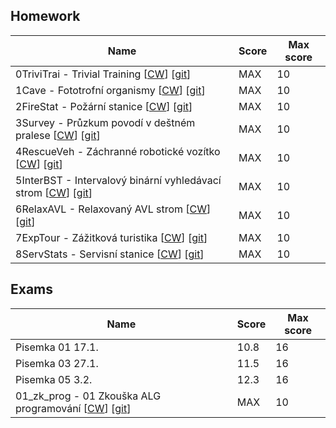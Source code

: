 ## Homework

| Name​                                                                                                                                                                                                                                    | Score | Max score |
| ---------------------------------------------------------------------------------------------------------------------------------------------------------------------------------------------------------------------------------------- | ----- | --------- |
| 0TriviTrai - Trivial Training [[CW](https://cw.felk.cvut.cz/brute/data/ae/release/2021z_b4b33alg/alg_cz_2021z/evaluation/input.php?task=trivialtraining "Assignment instruction")] [[git](hw/hw0%20\[Introduction\]/)]                   | MAX   | 10        |
| 1Cave - Fototrofní organismy [[CW](https://cw.felk.cvut.cz/brute/data/ae/release/2022z_b4b33alg/alg2022_ok/evaluation/input.php?task=cave "Assignment instruction")] [[git](hw/hw1%20\[Asymptotic%20complexity\]/)]                      | MAX   | 10        |
| 2FireStat - Požární stanice [[CW](https://cw.felk.cvut.cz/brute/data/ae/release/2022z_b4b33alg/alg2022_ok/evaluation/input.php?task=firestations "Assignment instruction")] [[git](hw/hw2%20\[Recursion%20\&%20Backtrack\]/)]            | MAX   | 10        |
| 3Survey - Průzkum povodí v deštném pralese [[CW](https://cw.felk.cvut.cz/brute/data/ae/release/2022z_b4b33alg/alg2022_ok/evaluation/input.php?task=florist "Assignment instruction")] [[git](hw/hw3%20\[Tree%20search\])]                | MAX   | 10        |
| 4RescueVeh - Záchranné robotické vozítko [[CW](https://cw.felk.cvut.cz/brute/data/ae/release/2022z_b4b33alg/alg2022_ok/evaluation/input.php?task=rescuerobot "Assignment instruction")] [[git](hw/hw4%20\[Graph%20search%20\-%20BFS\]/)] | MAX   | 10        |
| 5InterBST - Intervalový binární vyhledávací strom [[CW](https://cw.felk.cvut.cz/brute/data/ae/release/2022z_b4b33alg/alg2022_ok/evaluation/input.php?task=intBST "Assignment instruction")] [[git](hw/hw5%20\[BST%20realization\]/)]     | MAX   | 10        |
| 6RelaxAVL - Relaxovaný AVL strom [[CW](https://cw.felk.cvut.cz/brute/data/ae/release/2022z_b4b33alg/alg2022_ok/evaluation/input.php?task=relaxedAVL "Assignment instruction")] [[git](hw/hw6%20\[AVL%20realization\]/)]                  | MAX   | 10        |
| 7ExpTour - Zážitková turistika [[CW](https://cw.felk.cvut.cz/brute/data/ae/release/2022z_b4b33alg/alg2022_ok/evaluation/input.php?task=track "Assignment instruction")] [[git](hw/hw7%20\[DP\,%20Topological%20sort\]/)]                 | MAX   | 10        |
| 8ServStats - Servisní stanice [[CW](https://cw.felk.cvut.cz/brute/data/ae/release/2022z_b4b33alg/alg2022_ok/evaluation/input.php?task=iberian "Assignment instruction")] [[git](hw/hw8%20\[DP\]/)]                                       | MAX   | 10        |

## Exams
| Name​                                                                                                                                                                                                           | Score | Max score |
| --------------------------------------------------------------------------------------------------------------------------------------------------------------------------------------------------------------- | ----- | --------- |
| Pisemka 01 17.1.                                                                                                                                                                                                | 10.8  | 16        |
| Pisemka 03 27.1.                                                                                                                                                                                                | 11.5  | 16        |
| Pisemka 05 3.2.                                                                                                                                                                                                 | 12.3  | 16        |
| 01_zk_prog - 01 Zkouška ALG programování [[CW](https://cw.felk.cvut.cz/brute/data/ae/release/2022z_b4b33alg/alg2022_exam/evaluation/input.php?task=railways "Assignment instruction")] [[git](zk/programming/)] | MAX   | 10        |
